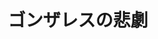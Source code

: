 ---
title: 'ゴンザレスの悲劇'
photo: '/images/photoGonzalez.jpg'
logo: '/images/newExperience.png'
textup: '何があっても一切の責任を負いません。'
building: '高校教室棟'
floor: '3' 
location: '2-A　2-B'
categoly: '1'
---